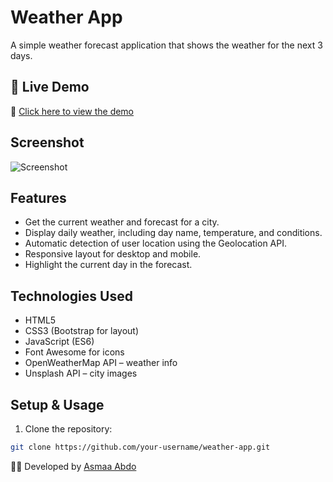 # Weather App

A simple weather forecast application that shows the weather for the next 3 days.

## 🚀 Live Demo 
🔗 [Click here to view the demo](https://asmaa-abdo22.github.io/3DaysWeather/) 

## Screenshot
  ![Screenshot](https://github.com/user-attachments/assets/ce61f9be-13d3-4089-9842-6c2e864ae804)

## Features
- Get the current weather and forecast for a city.
- Display daily weather, including day name, temperature, and conditions.
- Automatic detection of user location using the Geolocation API.
- Responsive layout for desktop and mobile.
- Highlight the current day in the forecast.

## Technologies Used

- HTML5
- CSS3 (Bootstrap for layout)
- JavaScript (ES6)
- Font Awesome for icons
- OpenWeatherMap API – weather info  
- Unsplash API – city images  

## Setup & Usage

1. Clone the repository:

```bash
git clone https://github.com/your-username/weather-app.git
```

👩‍💻 Developed by [Asmaa Abdo](https://github.com/asmaa-abdo22) 
